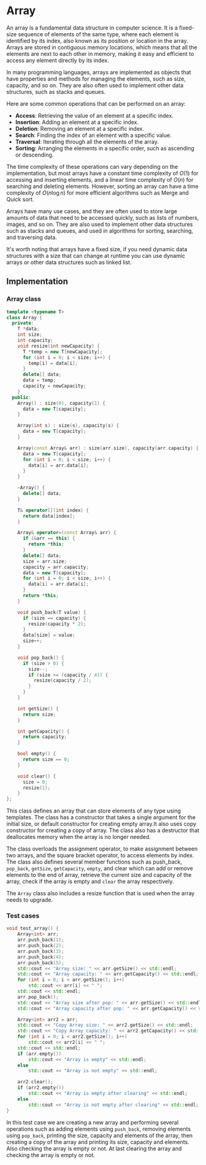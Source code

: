 # Array

An array is a fundamental data structure in computer science. It is a fixed-size sequence of elements of the same type, where each element is identified by its index, also known as its position or location in the array. Arrays are stored in contiguous memory locations, which means that all the elements are next to each other in memory, making it easy and efficient to access any element directly by its index.

In many programming languages, arrays are implemented as objects that have properties and methods for managing the elements, such as size, capacity, and so on. They are also often used to implement other data structures, such as stacks and queues.

Here are some common operations that can be performed on an array:

- **Access**: Retrieving the value of an element at a specific index.
- **Insertion**: Adding an element at a specific index.
- **Deletion**: Removing an element at a specific index.
- **Search**: Finding the index of an element with a specific value.
- **Traversal**: Iterating through all the elements of the array.
- **Sorting**: Arranging the elements in a specific order, such as ascending or descending.

The time complexity of these operations can vary depending on the implementation, but most arrays have a constant time complexity of $O(1)$ for accessing and inserting elements, and a linear time complexity of $O(n)$ for searching and deleting elements. However, sorting an array can have a time complexity of $O(n\log{n})$ for more efficient algorithms such as Merge and Quick sort.

Arrays have many use cases, and they are often used to store large amounts of data that need to be accessed quickly, such as lists of numbers, images, and so on. They are also used to implement other data structures such as stacks and queues, and used in algorithms for sorting, searching, and traversing data.

It's worth noting that arrays have a fixed size, if you need dynamic data structures with a size that can change at runtime you can use dynamic arrays or other data structures such as linked list.

## Implementation

### Array class

```cpp
template <typename T>
class Array {
  private:
    T *data;
    int size;
    int capacity;
    void resize(int newCapacity) {
      T *temp = new T[newCapacity];
      for (int i = 0; i < size; i++) {
        temp[i] = data[i];
      }
      delete[] data;
      data = temp;
      capacity = newCapacity;
    }
  public:
    Array() : size(0), capacity(1) {
      data = new T[capacity];
    }

    Array(int s) : size(s), capacity(s) {
      data = new T[capacity];
    }

    Array(const Array& arr) : size(arr.size), capacity(arr.capacity) {
      data = new T[capacity];
      for (int i = 0; i < size; i++) {
        data[i] = arr.data[i];
      }
    }

    ~Array() {
      delete[] data;
    }

    T& operator[](int index) {
      return data[index];
    }

    Array& operator=(const Array& arr) {
      if (&arr == this) {
        return *this;
      }
      delete[] data;
      size = arr.size;
      capacity = arr.capacity;
      data = new T[capacity];
      for (int i = 0; i < size; i++) {
        data[i] = arr.data[i];
      }
      return *this;
    }

    void push_back(T value) {
      if (size == capacity) {
        resize(capacity * 2);
      }
      data[size] = value;
      size++;
    }

    void pop_back() {
      if (size > 0) {
        size--;
        if (size <= (capacity / 4)) {
          resize(capacity / 2);
        }
      }
    }

    int getSize() {
      return size;
    }

    int getCapacity() {
      return capacity;
    }

    bool empty() {
      return size == 0;
    }

    void clear() {
      size = 0;
      resize(1);
    }
};
```

This class defines an array that can store elements of any type using templates. The class has a constructor that takes a single argument for the initial size, or default constructor for creating empty array.It also uses copy constructor for creating a copy of array. The class also has a destructor that deallocates memory when the array is no longer needed.

The class overloads the assignment operator, to make assignment between two arrays, and the square bracket operator, to access elements by index. The class also defines several member functions such as push_back, `pop_back`, `getSize`, `getCapacity`, `empty`, and clear which can add or remove elements to the end of array, retrieve the current size and capacity of the array, check if the array is empty and `clear` the array respectively.

The `Array` class also includes a resize function that is used when the array needs to upgrade.

### Test cases

```cpp
void test_array() {
    Array<int> arr;
    arr.push_back(1);
    arr.push_back(2);
    arr.push_back(3);
    arr.push_back(4);
    arr.push_back(5);
    std::cout << "Array size: " << arr.getSize() << std::endl;
    std::cout << "Array capacity: " << arr.getCapacity() << std::endl;
    for (int i = 0; i < arr.getSize(); i++)
        std::cout << arr[i] << " ";
    std::cout << std::endl;
    arr.pop_back();
    std::cout << "Array size after pop: " << arr.getSize() << std::endl;
    std::cout << "Array capacity after pop: " << arr.getCapacity() << std::endl;

    Array<int> arr2 = arr;
    std::cout << "Copy Array size: " << arr2.getSize() << std::endl;
    std::cout << "Copy Array capacity: " << arr2.getCapacity() << std::endl;
    for (int i = 0; i < arr2.getSize(); i++)
        std::cout << arr2[i] << " ";
    std::cout << std::endl;
    if (arr.empty())
        std::cout << "Array is empty" << std::endl;
    else
        std::cout << "Array is not empty" << std::endl;

    arr2.clear();
    if (arr2.empty())
        std::cout << "Array is empty after clearing" << std::endl;
    else
        std::cout << "Array is not empty after clearing" << std::endl;
}
```

In this test case we are creating a new array and performing several operations such as adding elements using `push_back`, removing elements using `pop_back`, printing the size, capacity and elements of the array, then creating a copy of the array and printing its size, capacity and elements. Also checking the array is empty or not. At last clearing the array and checking the array is empty or not.